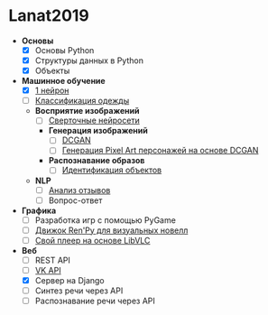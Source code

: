 # Lanat2019

- **Основы**
  - [X] Основы Python
  - [X] Структуры данных в Python
  - [X] Объекты
- **Машинное обучение**
  - [X] [1 нейрон](https://colab.research.google.com/github/LotusBro98/Lanat2019/blob/master/Machine_Learning_1.ipynb)
  - [ ] [Классификация одежды](https://colab.research.google.com/github/tensorflow/docs/blob/master/site/ru/tutorials/keras/basic_classification.ipynb)
  - **Восприятие изображений**
    - [ ] [Сверточные нейросети](https://colab.research.google.com/github/LotusBro98/Lanat2019/blob/master/Machine_Learning_2.ipynb)
    - **Генерация изображений**
      - [ ] [DCGAN](https://colab.research.google.com/github/tensorflow/docs/blob/master/site/en/r2/tutorials/generative/dcgan.ipynb)
      - [ ] [Генерация Pixel Art персонажей на основе DCGAN](https://colab.research.google.com/github/LotusBro98/Lanat2019/blob/master/Machine_Learning_4.ipynb)
    - **Распознавание образов**
      - [ ] [Идентификация объектов](https://colab.research.google.com/github/LotusBro98/Lanat2019/blob/master/Machine_Learning_3.ipynb)
  - **NLP**
    - [ ] [Анализ отзывов](https://colab.research.google.com/github/tensorflow/docs/blob/master/site/ru/tutorials/keras/basic_text_classification.ipynb?hl=ru)
    - [ ] Вопрос-ответ
- **Графика**
  - [ ] Разработка игр с помощью PyGame
  - [ ] [Движок Ren'Py для визуальных новелл](https://www.renpy.org/doc/html/quickstart.html)
  - [ ] [Свой плеер на основе LibVLC](https://git.videolan.org/?p=vlc/bindings/python.git;a=blob_plain;f=examples/wxvlc.py;hb=HEAD) 
- **Веб**
  - [ ] REST API
  - [ ] [VK API](https://vk.readthedocs.io/en/latest/)
  - [X] Сервер на Django
  - [ ] Синтез речи через API
  - [ ] Распознавание речи через API
